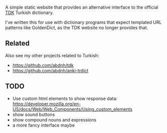 A simple static website that provides an alternative interface to the official [TDK](https://sozluk.gov.tr/) Turkish dictionary.

I've written this for use with dictionary programs that expect templated URL patterns like GoldenDict,
as the TDK website no longer provides that.

## Related

Also see my other projects related to Turkish:
- https://github.com/abdnh/tdk
- https://github.com/abdnh/anki-trdict

## TODO

- Use custom html elements to show response data: https://developer.mozilla.org/en-US/docs/Web/Web_Components/Using_custom_elements
- show sound buttons
- show compound nouns and expressions
- a more fancy interface maybe
